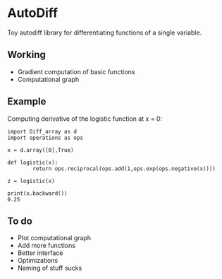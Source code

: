 # AutoDiff
Toy autodiff library for differentiating functions of a single variable. 
## Working
- Gradient computation of basic functions
- Computational graph 

## Example 
Computing derivative of the logistic function at x = 0:
```
import Diff_array as d
import operations as ops

x = d.array([0],True)

def logistic(x):
        return ops.reciprocal(ops.add(1,ops.exp(ops.negative(x))))
        
z = logistic(x) 

print(x.backward())
0.25
```

## To do
- Plot computational graph
- Add more functions
- Better interface 
- Optimizations 
- Naming of stuff sucks 
